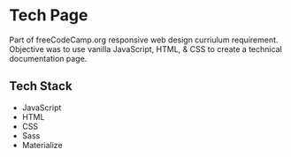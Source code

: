 # Tech Page

Part of freeCodeCamp.org responsive web design curriulum requirement. Objective was to use vanilla JavaScript, HTML, & CSS to create a technical documentation page.

## Tech Stack

* JavaScript
* HTML
* CSS
* Sass
* Materialize